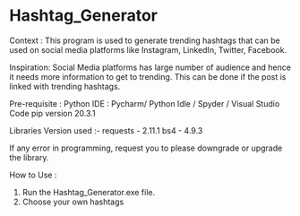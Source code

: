 # Hashtag_Generator




Context : 
This program is used to generate trending hashtags that can be used on social media platforms like Instagram, LinkedIn, Twitter, Facebook.

Inspiration: 
Social Media platforms has large number of audience and hence it needs more information to get to trending.
This can be done if the post is linked with trending hashtags.

Pre-requisite : 
Python IDE : Pycharm/ Python Idle / Spyder / Visual Studio Code
pip version 20.3.1

Libraries Version used :- 
requests		- 2.11.1
bs4		- 4.9.3

If any error in programming, request you to please downgrade or upgrade the library.


How to Use : 
1. Run the Hashtag_Generator.exe file.
5. Choose your own hashtags
